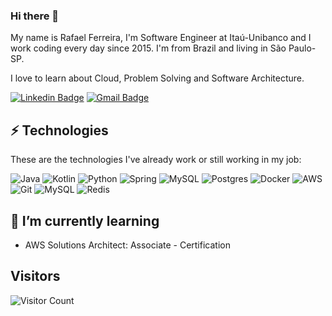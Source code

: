 ### Hi there 👋

My name is Rafael Ferreira, I'm Software Engineer at Itaú-Unibanco and I work coding every day since 2015.
I'm from Brazil and living in São Paulo-SP.

I love to learn about Cloud, Problem Solving and Software Architecture.

[![Linkedin Badge](https://img.shields.io/badge/-rafael-ferreirablue?style=flat-square&logo=Linkedin&logoColor=white&link=https://www.linkedin.com/in/rasilfe/)](https://www.linkedin.com/in/rasilfe/)
[![Gmail Badge](https://img.shields.io/badge/-rafael.ferreira2688@gmail.com-c14438?style=flat-square&logo=Gmail&logoColor=white&link=mailto:rafael.ferreira2688@gmail.com)](mailto:rafael.ferreira2688@gmail.com)

## ⚡ Technologies

These are the technologies I've already work or still working in my job:

![Java](https://img.shields.io/badge/-Java-007396?style=for-the-badge&logo=java)
![Kotlin](https://img.shields.io/badge/kotlin-%230095D5.svg?&style=for-the-badge&logo=kotlin&logoColor=white)
![Python](https://img.shields.io/badge/python%20-%2314354C.svg?&style=for-the-badge&logo=python&logoColor=white)
![Spring](https://img.shields.io/badge/-Spring-6DB33F?style=for-the-badge&logo=spring&logoColor=white)
![MySQL](https://img.shields.io/badge/-MySQL-4479A1?style=for-the-badge&logo=mysql&logoColor=white)
![Postgres](https://img.shields.io/badge/postgres-%23316192.svg?&style=for-the-badge&logo=postgresql&logoColor=white)
![Docker](https://img.shields.io/badge/-Docker-2496ED?style=for-the-badge&logo=docker&logoColor=white)
![AWS](https://img.shields.io/badge/AWS%20-%23FF9900.svg?&style=for-the-badge&logo=amazon-aws&logoColor=white)
![Git](https://img.shields.io/badge/-Git-black?style=flat-square&logo=git)
![MySQL](https://img.shields.io/badge/-MySQL-black?style=flat-square&logo=mysql)
![Redis](https://img.shields.io/badge/-Redis-black?style=flat-square&logo=Redis)

## 🌱 I’m currently learning

 - AWS Solutions Architect: Associate - Certification

## Visitors

![Visitor Count](https://profile-counter.glitch.me/rasilfe/count.svg)
 
<!--
**rasilfe/rasilfe** is a ✨ _special_ ✨ repository because its `README.md` (this file) appears on your GitHub profile.

Here are some ideas to get you started:

- 🔭 I’m currently working on ...
- 🌱 I’m currently learning ...
- 👯 I’m looking to collaborate on ...
- 🤔 I’m looking for help with ...
- 💬 Ask me about ...
- 📫 How to reach me: ...
- 😄 Pronouns: ...
- ⚡ Fun fact: ...
-->
